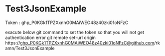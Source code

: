 # Test3JsonExample

Token : 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


exacute below git command to set the token so that you will not get authentication error
git remote set-url origin https://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@github.com/rkamn/Test3JsonExample
